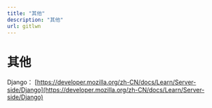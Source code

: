 ```yaml
---
title: "其他"
description: "其他"
url: gitlwn
---
```


# 其他
 
Django： [https://developer.mozilla.org/zh-CN/docs/Learn/Server-side/Django](https://developer.mozilla.org/zh-CN/docs/Learn/Server-side/Django)
